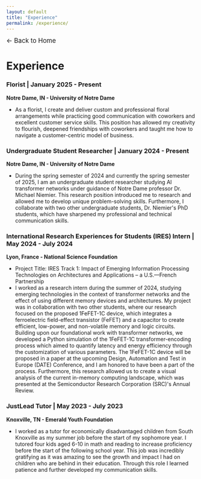 ```yaml
---
layout: default
title: "Experience"
permalink: /experience/
---
```

<p><a href="/" style="text-decoration: none; font-size: 1.2em;">&#8592; Back to Home</a></p>

# Experience
### Florist | January 2025 - Present
**Notre Dame, IN - University of Notre Dame**
- As a florist, I create and deliver custom and professional floral arrangements while practicing good communication with coworkers and excellent customer service skills. This position has allowed my creativity to flourish, deepened friendships with coworkers and taught me how to navigate a customer-centric model of business. 

### Undergraduate Student Researcher | January 2024 - Present
**Notre Dame, IN - University of Notre Dame**
- During the spring semester of 2024 and currently the spring semester of 2025, I am an undergraduate student researcher studying AI transformer networks under guidance of Notre Dame professor Dr. Michael Niemier. This research position introduced me to research and allowed me to develop unique problem-solving skills. Furthermore, I collaborate with two other undergraduate students, Dr. Niemier's PhD students, which have sharpened my professional and technical communication skills.

### International Research Experiences for Students (IRES) Intern | May 2024 - July 2024
**Lyon, France - National Science Foundation**
- Project Title: IRES Track 1: Impact of Emerging Information Processing Technologies on Architectures and Applications – a U.S.—French Partnership
- I worked as a research intern during the summer of 2024, studying emerging technologies in the context of transformer networks and the effect of using different memory devices and architectures. My project was in collaboration with two other students, where our research focused on the proposed 1FeFET-1C device, which integrates a ferroelectric field-effect transistor (FeFET) and a capacitor to create efficient, low-power, and non-volatile memory and logic circuits. Building upon our foundational work with transformer networks, we developed a Python simulation of the 1FeFET-1C transformer-encoding process which aimed to quantify latency and energy efficiency through the customization of various parameters. The 1FeFET-1C device will be proposed in a paper at the upcoming Design, Automation and Test in Europe (DATE) Conference, and I am honored to have been a part of the process. Furthermore, this research allowed us to create a visual analysis of the current in-memory computing landscape, which was presented at the Semiconductor Research Corporation (SRC)'s Annual Review.

### JustLead Tutor | May 2023 - July 2023
**Knoxville, TN - Emerald Youth Foundation**
- I worked as a tutor for economically disadvantaged children from South Knoxville as my summer job before the start of my sophomore year. I tutored four kids aged 6-10 in math and reading to increase proficiency
before the start of the following school year. This job was incredibly gratifying as it was amazing to see the growth and impact I had on children who are behind in their education. Through this role I learned patience and further developed my communication skills.

